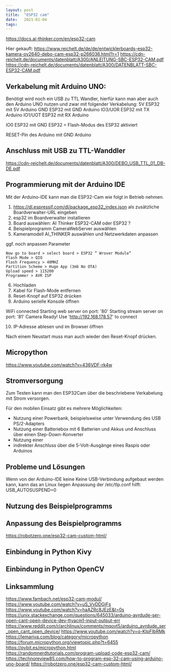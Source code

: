 ```yaml
---
layout: post
title:  "ESP32 cam"
date:   2021-01-04
tags: 
---
```



https://docs.ai-thinker.com/en/esp32-cam 

Hier gekauft:
https://www.reichelt.de/de/de/entwicklerboards-esp32-kamera-ov2640-debo-cam-esp32-p266036.html?r=1
https://cdn-reichelt.de/documents/datenblatt/A300/ANLEITUNG-SBC-ESP32-CAM.pdf 
https://cdn-reichelt.de/documents/datenblatt/A300/DATENBLATT-SBC-ESP32-CAM.pdf

## Verkabelung mit Arduino UNO:

Benötigt wird noch ein USB zu TTL Wandler, hierfür kann man aber auch den Arduino UNO nutzen und zwar mit folgender Verkabelung:
5V ESP32 mit 5V Arduino
GND ESP32 mit GND Arduino
IO3/UOR ESP32 mit TX Arduino
IO1/UOT ESP32 mit RX Arduino

IO0 ESP32 mit GND ESP32 = Flash-Modus des ESP32 aktiviert

RESET-Pin des Arduino mit GND Arduino


## Anschluss mit USB zu TTL-Wanddler

https://cdn-reichelt.de/documents/datenblatt/A300/DEBO_USB_TTL_01_DB-DE.pdf


## Programmierung mit der Arduino IDE

Mit der Arduino-IDE kann man die ESP32-Cam wie folgt in Betrieb nehmen.

1. https://dl.espressif.com/dl/package_esp32_index.json als zusätzliche Boardverwalter-URL eingeben
2. esp32 im Boardverwalter installieren
3. Board auswählen: AI Thinker ESP32-CAM oder ESP32 ?
4. Beispielprogramm CameraWebServer auswählen
5. Kameramodell AI_THINKER auswählen und Netzwerkdaten anpassen

ggf. noch anpassen Parameter

    Now go to board > select board > ESP32 ” Wrover Module”
    Flash Mode > QIO
    Flash Frequency > 40MHZ
    Partition Scheme > Huge App (3mb No OTA)
    Upload speed > 115200
    Programmer > AVR ISP

6. Hochladen
7. Kabel für Flash-Mode entfernen
8. Reset-Knopf auf ESP32 drücken
9. Arduino serielle Konsole öffnen

WiFi connected
Starting web server on port: '80'
Starting stream server on port: '81'
Camera Ready! Use 'http://192.168.178.57' to connect

10. IP-Adresse ablesen und im Browser öffnen

Nach einem Neustart muss man auch wieder den Reset-Knopf drücken.

## Micropython

https://www.youtube.com/watch?v=436VDF-rk4w

## Stromversorgung

Zum Testen kann man den ESP32Cam über die beschriebene Verkabelung mit Strom versorgen.

Für den mobilen Einsatz gibt es mehrere Möglichkeiten:

- Nutzung einer Powerbank, beispielsweise unter Verwendung des USB PS/2-Adapters
- Nutzung einer Batteriebox mit 6 Batterien und Akkus und Anschluss über einen Step-Down-Konverter
- Nutzung einer
- indirekter Anschluss über die 5-Volt-Ausgänge eines Raspis oder Arduinos

## Probleme und Lösungen
Wenn von der Arduino-IDE keine Keine USB-Verbindung aufgebaut werden kann, kann das an Linux liegen
Anpassung der /etc/tlp.conf hilft:
USB_AUTOSUSPEND=0

## Nutzung des Beispielprogramms


## Anpassung des Beispielprogramms
https://robotzero.one/esp32-cam-custom-html/

## Einbindung in Python Kivy


## Einbindung in Python OpenCV


## Linksammlung
https://www.fambach.net/esp32-cam-modul/
https://www.youtube.com/watch?v=uS_VvDDGjFs
https://www.youtube.com/watch?v=haAZRc8JEzE&t=0s
https://unix.stackexchange.com/questions/645033/arduino-avrdude-ser-open-cant-open-device-dev-ttyacm1-input-output-err
https://www.reddit.com/r/archlinux/comments/mqovt5/arduino_avrdude_ser_open_cant_open_device/
https://www.youtube.com/watch?v=q-KIpFIbRMk
https://lemariva.com/blog/category/micropython
https://forum.micropython.org/viewtopic.php?t=6455
https://pybit.es/micropython.html
https://randomnerdtutorials.com/program-upload-code-esp32-cam/
https://technoreview85.com/how-to-program-esp-32-cam-using-arduino-uno-board/
https://robotzero.one/esp32-cam-custom-html/

